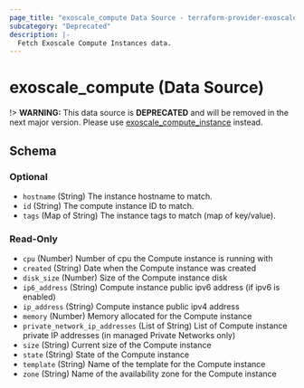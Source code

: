 ```yaml
---
page_title: "exoscale_compute Data Source - terraform-provider-exoscale"
subcategory: "Deprecated"
description: |-
  Fetch Exoscale Compute Instances data.
---
```


# exoscale_compute (Data Source)

!> **WARNING:** This data source is **DEPRECATED** and will be removed in the next major version. Please use [exoscale_compute_instance](./compute_instance.md) instead.



<!-- schema generated by tfplugindocs -->
## Schema

### Optional

- `hostname` (String) The instance hostname to match.
- `id` (String) The compute instance ID to match.
- `tags` (Map of String) The instance tags to match (map of key/value).

### Read-Only

- `cpu` (Number) Number of cpu the Compute instance is running with
- `created` (String) Date when the Compute instance was created
- `disk_size` (Number) Size of the Compute instance disk
- `ip6_address` (String) Compute instance public ipv6 address (if ipv6 is enabled)
- `ip_address` (String) Compute instance public ipv4 address
- `memory` (Number) Memory allocated for the Compute instance
- `private_network_ip_addresses` (List of String) List of Compute instance private IP addresses (in managed Private Networks only)
- `size` (String) Current size of the Compute instance
- `state` (String) State of the Compute instance
- `template` (String) Name of the template for the Compute instance
- `zone` (String) Name of the availability zone for the Compute instance


